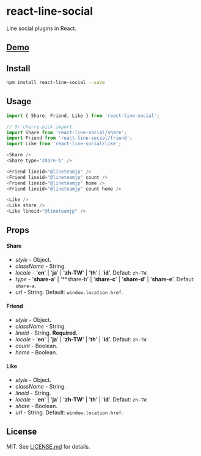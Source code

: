 # react-line-social #

Line social plugins in React.

## [Demo][demo] ##

## Install ##

```sh
npm install react-line-social --save
```

## Usage ##

```js
import { Share, Friend, Like } from 'react-line-social';

// Or cherry-pick import.
import Share from 'react-line-social/share';
import Friend from 'react-line-social/friend';
import Like from 'react-line-social/like';

<Share />
<Share type='share-b' />

<Friend lineid="@lineteamjp" />
<Friend lineid="@lineteamjp" count />
<Friend lineid="@lineteamjp" home />
<Friend lineid="@lineteamjp" count home />

<Like />
<Like share />
<Like lineid="@lineteamjp" />
```

## Props ##

#### Share ####
* _style_ - Object.
* _className_ - String.
* _locale_ - '**en**' | '**ja**' | '**zh-TW**' | '**th**' | '**id**'. Defaut: `zh-TW`.
* _type_ - '**share-a**' | '**share-b' | '**share-c**' | '**share-d**' | '**share-e**'. Defaut: `share-a`.
* _url_ - String. Default: `window.location.href`.

#### Friend ####
* _style_ - Object.
* _className_ - String.
* _lineid_ - String. **Required**.
* _locale_ - '**en**' | '**ja**' | '**zh-TW**' | '**th**' | '**id**'. Defaut: `zh-TW`.
* _count_ - Boolean.
* _home_ - Boolean.

#### Like ####
* _style_ - Object.
* _className_ - String.
* _lineid_ - String.
* _locale_ - '**en**' | '**ja**' | '**zh-TW**' | '**th**' | '**id**'. Defaut: `zh-TW`.
* _share_ - Boolean.
* _url_ - String. Default: `window.location.href`.

## License ##

MIT. See [LICENSE.md](http://github.com/szchenghuang/react-line-social/blob/master/LICENSE.md) for details.

[demo]: https://szchenghuang.github.io/react-line-social/

